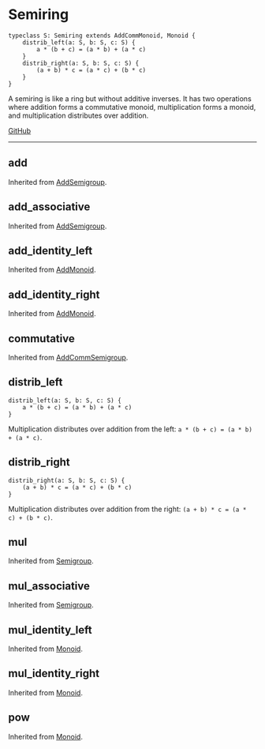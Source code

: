 # Semiring

```acorn
typeclass S: Semiring extends AddCommMonoid, Monoid {
    distrib_left(a: S, b: S, c: S) {
        a * (b + c) = (a * b) + (a * c)
    }
    distrib_right(a: S, b: S, c: S) {
        (a + b) * c = (a * c) + (b * c)
    }
}
```

A semiring is like a ring but without additive inverses.
It has two operations where addition forms a commutative monoid, multiplication forms a monoid,
and multiplication distributes over addition.

[GitHub](https://github.com/acornprover/acornlib/blob/master/src/semiring.ac)

---
## add
Inherited from [AddSemigroup](../AddSemigroup/#add).
## add_associative
Inherited from [AddSemigroup](../AddSemigroup/#add_associative).
## add_identity_left
Inherited from [AddMonoid](../AddMonoid/#add_identity_left).
## add_identity_right
Inherited from [AddMonoid](../AddMonoid/#add_identity_right).
## commutative
Inherited from [AddCommSemigroup](../AddCommSemigroup/#commutative).
## distrib_left

```acorn
distrib_left(a: S, b: S, c: S) {
    a * (b + c) = (a * b) + (a * c)
}
```

Multiplication distributes over addition from the left: `a * (b + c) = (a * b) + (a * c)`.
## distrib_right

```acorn
distrib_right(a: S, b: S, c: S) {
    (a + b) * c = (a * c) + (b * c)
}
```

Multiplication distributes over addition from the right: `(a + b) * c = (a * c) + (b * c)`.
## mul
Inherited from [Semigroup](../Semigroup/#mul).
## mul_associative
Inherited from [Semigroup](../Semigroup/#mul_associative).
## mul_identity_left
Inherited from [Monoid](../Monoid/#mul_identity_left).
## mul_identity_right
Inherited from [Monoid](../Monoid/#mul_identity_right).
## pow
Inherited from [Monoid](../Monoid/#pow).

